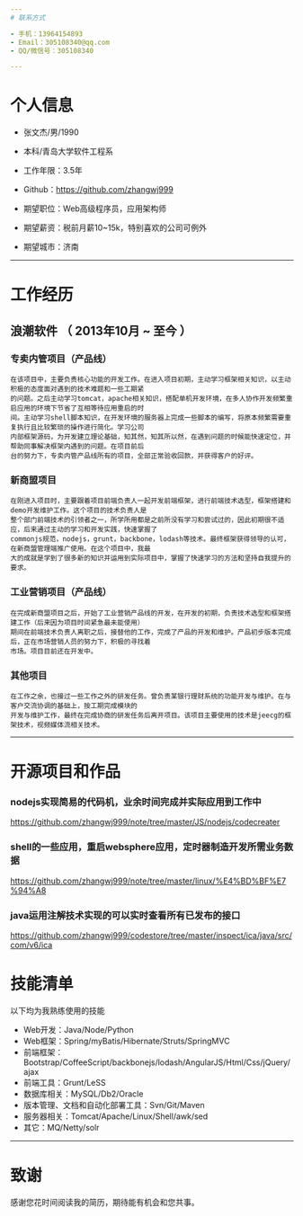 ```yaml
---
# 联系方式

- 手机：13964154893
- Email：305108340@qq.com
- QQ/微信号：305108340

---
```


# 个人信息

 - 张文杰/男/1990 
 - 本科/青岛大学软件工程系 
 - 工作年限：3.5年
 - Github：https://github.com/zhangwj999

 - 期望职位：Web高级程序员，应用架构师
 - 期望薪资：税前月薪10~15k，特别喜欢的公司可例外
 - 期望城市：济南

---

# 工作经历

## 浪潮软件 （ 2013年10月 ~ 至今 ）

### 专卖内管项目（产品线）
	在该项目中，主要负责核心功能的开发工作。在进入项目初期，主动学习框架相关知识，以主动积极的态度面对遇到的技术难题和一些工期紧
	的问题。之后主动学习tomcat，apache相关知识，搭配单机开发环境，在多人协作开发频繁重启应用的环境下节省了互相等待应用重启的时
	间。主动学习shell脚本知识，在开发环境的服务器上完成一些脚本的编写，将原本频繁需要重复执行且比较繁琐的操作进行简化。学习公司
	内部框架源码，为开发建立理论基础，知其然，知其所以然，在遇到问题的时候能快速定位，并帮助同事解决框架内遇到的问题。在项目前后
	台的努力下，专卖内管产品线所有的项目，全部正常验收回款，并获得客户的好评。
	
### 新商盟项目
	在刚进入项目时，主要跟着项目前端负责人一起开发前端框架，进行前端技术选型，框架搭建和demo开发维护工作。这个项目的技术负责人是
	整个部门前端技术的引领者之一，所学所用都是之前所没有学习和尝试过的，因此初期很不适应，后来通过主动的学习和开发实践，快速掌握了
	commonjs规范，nodejs，grunt，backbone，lodash等技术。最终框架获得领导的认可，在新商盟管理端推广使用。在这个项目中，我最
	大的成就是学到了很多新的知识并运用到实际项目中，掌握了快速学习的方法和坚持自我提升的要求。

### 工业营销项目（产品线）
	在完成新商盟项目之后，开始了工业营销产品线的开发，在开发的初期，负责技术选型和框架搭建工作（后来因为项目时间紧急最未能使用）
	期间在前端技术负责人离职之后，接替他的工作，完成了产品的开发和维护。产品初步版本完成后，正在市场营销人员的努力下，积极的寻找着
	市场。项目目前还在开发中。
	
### 其他项目
	在工作之余，也接过一些工作之外的研发任务。曾负责某银行理财系统的功能开发与维护。在与客户交流协调的基础上，按工期完成模块的
	开发与维护工作，最终在完成协商的研发任务后离开项目。该项目主要使用的技术是jeecg的框架技术，视频媒体流相关技术。

---

# 开源项目和作品

### nodejs实现简易的代码机，业余时间完成并实际应用到工作中
https://github.com/zhangwj999/note/tree/master/JS/nodejs/codecreater
	
### shell的一些应用，重启websphere应用，定时器制造开发所需业务数据
https://github.com/zhangwj999/note/tree/master/linux/%E4%BD%BF%E7%94%A8

### java运用注解技术实现的可以实时查看所有已发布的接口
https://github.com/zhangwj999/codestore/tree/master/inspect/ica/java/src/com/v6/ica

# 技能清单

以下均为我熟练使用的技能

- Web开发：Java/Node/Python
- Web框架：Spring/myBatis/Hibernate/Struts/SpringMVC
- 前端框架：Bootstrap/CoffeeScript/backbonejs/lodash/AngularJS/Html/Css/jQuery/ajax
- 前端工具：Grunt/LeSS
- 数据库相关：MySQL/Db2/Oracle
- 版本管理、文档和自动化部署工具：Svn/Git/Maven
- 服务器相关：Tomcat/Apache/Linux/Shell/awk/sed
- 其它：MQ/Netty/solr

---

# 致谢
感谢您花时间阅读我的简历，期待能有机会和您共事。